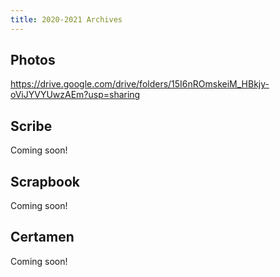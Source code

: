```yaml
---
title: 2020-2021 Archives
---
```


## Photos
<https://drive.google.com/drive/folders/15I6nROmskeiM_HBkjy-oViJYVYUwzAEm?usp=sharing>

## Scribe
Coming soon!

## Scrapbook
Coming soon!

## Certamen
Coming soon!